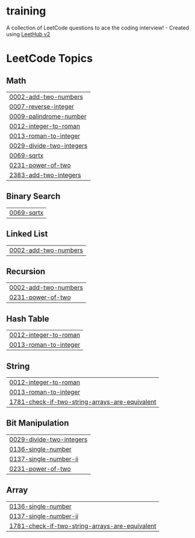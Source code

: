 # training
A collection of LeetCode questions to ace the coding interview! - Created using [LeetHub v2](https://github.com/arunbhardwaj/LeetHub-2.0)

<!---LeetCode Topics Start-->
# LeetCode Topics
## Math
|  |
| ------- |
| [0002-add-two-numbers](https://github.com/RijoversalT/training/tree/master/0002-add-two-numbers) |
| [0007-reverse-integer](https://github.com/RijoversalT/training/tree/master/0007-reverse-integer) |
| [0009-palindrome-number](https://github.com/RijoversalT/training/tree/master/0009-palindrome-number) |
| [0012-integer-to-roman](https://github.com/RijoversalT/training/tree/master/0012-integer-to-roman) |
| [0013-roman-to-integer](https://github.com/RijoversalT/training/tree/master/0013-roman-to-integer) |
| [0029-divide-two-integers](https://github.com/RijoversalT/training/tree/master/0029-divide-two-integers) |
| [0069-sqrtx](https://github.com/RijoversalT/training/tree/master/0069-sqrtx) |
| [0231-power-of-two](https://github.com/RijoversalT/training/tree/master/0231-power-of-two) |
| [2383-add-two-integers](https://github.com/RijoversalT/training/tree/master/2383-add-two-integers) |
## Binary Search
|  |
| ------- |
| [0069-sqrtx](https://github.com/RijoversalT/training/tree/master/0069-sqrtx) |
## Linked List
|  |
| ------- |
| [0002-add-two-numbers](https://github.com/RijoversalT/training/tree/master/0002-add-two-numbers) |
## Recursion
|  |
| ------- |
| [0002-add-two-numbers](https://github.com/RijoversalT/training/tree/master/0002-add-two-numbers) |
| [0231-power-of-two](https://github.com/RijoversalT/training/tree/master/0231-power-of-two) |
## Hash Table
|  |
| ------- |
| [0012-integer-to-roman](https://github.com/RijoversalT/training/tree/master/0012-integer-to-roman) |
| [0013-roman-to-integer](https://github.com/RijoversalT/training/tree/master/0013-roman-to-integer) |
## String
|  |
| ------- |
| [0012-integer-to-roman](https://github.com/RijoversalT/training/tree/master/0012-integer-to-roman) |
| [0013-roman-to-integer](https://github.com/RijoversalT/training/tree/master/0013-roman-to-integer) |
| [1781-check-if-two-string-arrays-are-equivalent](https://github.com/RijoversalT/training/tree/master/1781-check-if-two-string-arrays-are-equivalent) |
## Bit Manipulation
|  |
| ------- |
| [0029-divide-two-integers](https://github.com/RijoversalT/training/tree/master/0029-divide-two-integers) |
| [0136-single-number](https://github.com/RijoversalT/training/tree/master/0136-single-number) |
| [0137-single-number-ii](https://github.com/RijoversalT/training/tree/master/0137-single-number-ii) |
| [0231-power-of-two](https://github.com/RijoversalT/training/tree/master/0231-power-of-two) |
## Array
|  |
| ------- |
| [0136-single-number](https://github.com/RijoversalT/training/tree/master/0136-single-number) |
| [0137-single-number-ii](https://github.com/RijoversalT/training/tree/master/0137-single-number-ii) |
| [1781-check-if-two-string-arrays-are-equivalent](https://github.com/RijoversalT/training/tree/master/1781-check-if-two-string-arrays-are-equivalent) |
<!---LeetCode Topics End-->